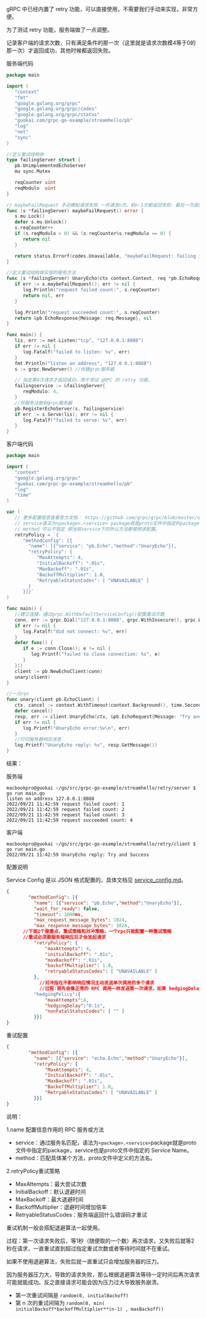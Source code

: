 gRPC 中已经内置了 retry 功能，可以直接使用，不需要我们手动来实现，非常方便。



为了测试 retry 功能，服务端做了一点调整。

记录客户端的请求次数，只有满足条件的那一次（这里就是请求次数模4等于0的那一次）才返回成功，其他时候都返回失败。



服务端代码

```go
package main

import (
   "context"
   "fmt"
   "google.golang.org/grpc"
   "google.golang.org/grpc/codes"
   "google.golang.org/grpc/status"
   "guokai.com/grpc-go-example/streamhello/pb"
   "log"
   "net"
   "sync"
)

//定义重试结构体
type failingServer struct {
   pb.UnimplementedEchoServer
   mu sync.Mutex

   reqCounter uint
   reqModulo  uint
}

// maybeFailRequest 手动模拟请求失败 一共请求n次，前n-1次都返回失败，最后一次返回成功。
func (s *failingServer) maybeFailRequest() error {
   s.mu.Lock()
   defer s.mu.Unlock()
   s.reqCounter++
   if (s.reqModulo > 0) && (s.reqCounter%s.reqModulo == 0) {
      return nil
   }

   return status.Errorf(codes.Unavailable, "maybeFailRequest: failing it")
}

//定义重试结构体实现的服务方法
func (s *failingServer) UnaryEcho(ctx context.Context, req *pb.EchoRequest) (*pb.EchoResponse, error) {
   if err := s.maybeFailRequest(); err != nil {
      log.Println("request failed count:", s.reqCounter)
      return nil, err
   }

   log.Println("request succeeded count:", s.reqCounter)
   return &pb.EchoResponse{Message: req.Message}, nil
}

func main() {
   lis, err := net.Listen("tcp", "127.0.0.1:8088")
   if err != nil {
      log.Fatalf("failed to listen: %v", err)
   }
   fmt.Println("listen on address", "127.0.0.1:8088")
   s := grpc.NewServer() //创建grpc服务器

   // 指定第4次请求才返回成功，用于测试 gRPC 的 retry 功能。
   failingservice := &failingServer{
      reqModulo: 4,
   }
   //将服务注册到grpc服务器
   pb.RegisterEchoServer(s, failingservice)
   if err := s.Serve(lis); err != nil {
      log.Fatalf("failed to serve: %v", err)
   }
}
```



客户端代码

```go
package main

import (
   "context"
   "google.golang.org/grpc"
   "guokai.com/grpc-go-example/streamhello/pb"
   "log"
   "time"
)

var (
   // 更多配置信息查看官方文档： https://github.com/grpc/grpc/blob/master/doc/service_config.md
   // service语法为<package>.<service> package就是proto文件中指定的package，service也是proto文件中指定的 Service Name。
   // method 可以不指定 即当前service下的所以方法都使用该配置。
   retryPolicy = `{
      "methodConfig": [{
        "name": [{"service": "pb.Echo","method":"UnaryEcho"}],
        "retryPolicy": {
           "MaxAttempts": 4,
           "InitialBackoff": ".01s",
           "MaxBackoff": ".01s",
           "BackoffMultiplier": 1.0,
           "RetryableStatusCodes": [ "UNAVAILABLE" ]
        }
      }]}`
)

func main() {
   //建立连接，通过grpc.WithDefaultServiceConfig()配置重试次数
   conn, err := grpc.Dial("127.0.0.1:8088", grpc.WithInsecure(), grpc.WithDefaultServiceConfig(retryPolicy))
   if err != nil {
      log.Fatalf("did not connect: %v", err)
   }
   defer func() {
      if e := conn.Close(); e != nil {
         log.Printf("failed to close connection: %s", e)
      }
   }()
   client := pb.NewEchoClient(conn)
   unary(client)
}

//一元rpc
func unary(client pb.EchoClient) {
   ctx, cancel := context.WithTimeout(context.Background(), time.Second)
   defer cancel()
   resp, err := client.UnaryEcho(ctx, &pb.EchoRequest{Message: "Try and Success"})
   if err != nil {
      log.Printf("UnaryEcho error:%v\n", err)
   }
   //打印服务器响应消息
   log.Printf("UnaryEcho reply: %v", resp.GetMessage())
}
```

结果：

服务端

```
macbookpro@guokai ~/go/src/grpc-go-example/streamhello/retry/server $ go run main.go 
listen on address 127.0.0.1:8088
2022/09/21 11:42:59 request failed count: 1
2022/09/21 11:42:59 request failed count: 2
2022/09/21 11:42:59 request failed count: 3
2022/09/21 11:42:59 request succeeded count: 4
```

客户端

```
macbookpro@guokai ~/go/src/grpc-go-example/streamhello/retry/client $ go run main.go 
2022/09/21 11:42:59 UnaryEcho reply: Try and Success
```



配置说明

Service Config 是以 JSON 格式配置的，具体文档见 [service_config.md](https://github.com/grpc/grpc/blob/master/doc/service_config.md)。



```json
{
		"methodConfig": [{
		  "name": [{"service": "pb.Echo","method":"UnaryEcho"}],
          "wait_for_ready": false,
          "timeout": 1000ms,
          "max_request_message_bytes": 1024,
          "max_response_message_bytes": 1024,
      //下面2个是重点，重试策略和对冲策略，一个rpc只能配置一种重试策略
      //重试必须要服务端响应后才会发起请求
		  "retryPolicy": {
			  "maxAttempts": 4,
			  "initialBackoff": ".01s",
			  "maxBackoff": ".01s",
			  "backoffMultiplier": 1.0,
			  "retryableStatusCodes": [ "UNAVAILABLE" ]
		  },
			//对冲指在不影响响应情况主动发送单次调用的多个请求
			//过程:首先会像正常的 RPC 调用一样发送第一次请求，如果 hedgingDelay 时间内没有响应，那么直接发送第二次请求，以此类推，直到发送了 maxAttempts 次
		  "hedgingPolicy":{
              "maxAttempts":4,
              "hedgingDelay":"0.1s",
              "nonFatalStatusCodes": [ "" ]
          }}]
}

```



重试配置

```json
{
		"methodConfig": [{
		  "name": [{"service": "echo.Echo","method":"UnaryEcho"}],
		  "retryPolicy": {
			  "MaxAttempts": 4,
			  "InitialBackoff": ".01s",
			  "MaxBackoff": ".01s",
			  "BackoffMultiplier": 1.0,
			  "RetryableStatusCodes": [ "UNAVAILABLE" ]
		  }}]
}
```

说明：

1.name 配置信息作用的 RPC 服务或方法

- service：通过服务名匹配，语法为`<package>.<service>`package就是proto文件中指定的package，service也是proto文件中指定的 Service Name。
- method：匹配具体某个方法，proto文件中定义的方法名。

 2.retryPolicy重试策略

- MaxAttempts：最大尝试次数
- InitialBackoff：默认退避时间
- MaxBackoff：最大退避时间
- BackoffMultiplier：退避时间增加倍率
- RetryableStatusCodes：服务端返回什么错误码才重试

重试机制一般会搭配退避算法一起使用。



过程：第一次请求失败后，等1秒（随便取的一个数）再次请求，又失败后就等2秒在请求，一直重试直到超过指定重试次数或者等待时间就不在重试。



如果不使用退避算法，失败后就一直重试只会增加服务器的压力。

因为服务器压力大，导致的请求失败，那么根据退避算法等待一定时间后再次请求可能就能成功。反之直接请求可能会因为压力过大导致服务崩溃。

- 第一次重试间隔是 `random(0, initialBackoff)`
- 第 n 次的重试间隔为 `random(0, min( initialBackoff*backoffMultiplier**(n-1) , maxBackoff))`